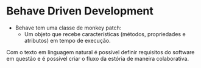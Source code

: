 # Behave Driven Development

- Behave tem uma classe de monkey patch:
    - Um objeto que recebe características (métodos, propriedades e atributos) em tempo de execução.
    

Com o texto em linguagem natural é possível definir requisitos do software em questão e é possível criar o fluxo da estória de maneira colaborativa.
